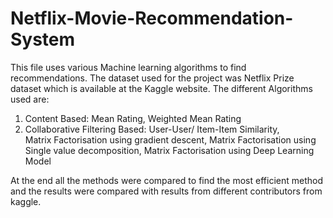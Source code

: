 # Netflix-Movie-Recommendation-System

This file uses various Machine learning algorithms to find recommendations. The dataset used for the project was Netflix Prize dataset which is available at the Kaggle website. The different Algorithms used are:
1) Content Based:
    Mean Rating,
    Weighted Mean Rating
2) Collaborative Filtering Based:
    User-User/ Item-Item Similarity,<br>
    Matrix Factorisation using gradient descent,
    Matrix Factorisation using Single value decomposition,
    Matrix Factorisation using Deep Learning Model
    
At the end all the methods were compared to find the most efficient method and the results were compared with results from different contributors from kaggle.
